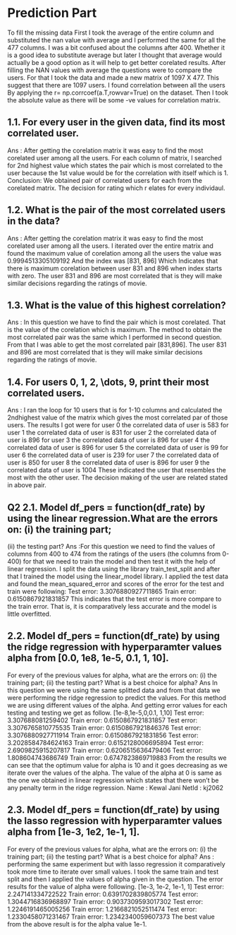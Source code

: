 # Prediction Part


To fill the missing data First I took the average of the entire column and substituted the nan value with average and I
performed the same for all the 477 columns. I was a bit confused about the columns after 400. Whether it is a good idea to
substitute average but later I thought that average would actually be a good option as it will help to get better corelated
results. After filling the NAN values with average the questions were to compare the users. For that I took the data and
made a new matrix of 1097 X 477. This suggest that there are 1097 users. I found correlation between all the users
By applying the r= np.corrcoef(a.T,rowvar=True) on the dataset.
Then I took the absolute value as there will be some -ve values for correlation matrix.

## 1.1. For every user in the given data, find its most correlated user.
Ans : After getting the corelation matrix it was easy to find the most corelated user among all the users. For each column of
matrix, I searched for 2nd highest value which states the pair which is most correlated to the user because the 1st value would
be for the correlation with itself which is 1.
Conclusion: We obtained pair of correlated users for each from the corelated matrix. The decision for rating which r
elates for every individaul.
## 1.2. What is the pair of the most correlated users in the data?
Ans :
After getting the corelation matrix it was easy to find the most corelated user among all the users. I iterated over the entire
matrix and found the maximum value of corelation among all the users the value was 0.9994513305109192
And the index was [831, 896]
Which Indicates that there is maximum corelation between user 831 and 896 when index starts with zero.
The user 831 and 896 are most correlated that is they will make similar decisions regarding the ratings of movie.
## 1.3. What is the value of this highest correlation?
Ans :
In this question we have to find the pair which is most corelated. That is the value of the corelation which is maximum. The
method to obtain the most correlated pair was the same which I performed in second question. From that I was able to get
the most correlated pair [831,896]. The user 831 and 896 are most correlated that is they will make similar decisions
regarding the ratings of movie.
## 1.4. For users 0, 1, 2, \dots, 9, print their most correlated users.
Ans :
I ran the loop for 10 users that is for 1-10 columns and calculated the 2ndhighest value of the matrix which gives the most
correlated par of those users.
The results I got were
for user 0 the correlated data of user is 583
for user 1 the correlated data of user is 831
for user 2 the correlated data of user is 896
for user 3 the correlated data of user is 896
for user 4 the correlated data of user is 896
for user 5 the correlated data of user is 99
for user 6 the correlated data of user is 239
for user 7 the correlated data of user is 850
for user 8 the correlated data of user is 896
for user 9 the correlated data of user is 1004
These indicated the user that resembles the most with the other user. The decision making of the user are related stated in
above pair.
## Q2 2.1. Model df_pers = function(df_rate) by using the linear regression.What are the errors on: (i) the training part;
(ii) the testing part?
Ans :For this question we need to find the values of columns from 400 to 474 from the ratings of the users (the columns from 0-
400) for that we need to train the model and then test it with the help of linear regression. I split the data using the library
train_test_split and after that I trained the model using the linear_model library.
I applied the test data and found the mean_squared_error and scores of the error for the test and train were following:
Test error: 3.3076880927711865
Train error: 0.6150867921831857
This indicates that the test error is more compare to the train error. That is, it is comparatively less accurate and the model is
little overfitted.
## 2.2. Model df_pers = function(df_rate) by using the ridge regression with hyperparamter values alpha from [0.0, 1e8, 1e-5, 0.1, 1, 10].
For every of the previous values for alpha, what are the errors on: (i) the training part; (ii) the testing part?
What is a best choice for alpha?
Ans In this question we were using the same splitted data and from that data we were performing the ridge regression to predict
the values. For this method we are using different values of the alpha. And getting error values for each testing and testing
we get as follow.
[1e-8,1e-5,0,0.1, 1,10]
Test error: 3.307688081259402 Train error: 0.6150867921831857
Test error: 3.3076765810775535 Train error: 0.6150867921846376
Test error: 3.3076880927711914 Train error: 0.6150867921831856
Test error: 3.2028584784624163 Train error: 0.6152128006695894
Test error: 2.6909825915207817 Train error: 0.6206515636479406
Test error: 1.808604743686749 Train error: 0.6747823869719883
From the results we can see that the optimum value for alpha is 10 and it goes decreasing as we iterate over the values of
the alpha.
The value of the alpha at 0 is same as the one we obtained in linear regression which states that there won’t be any penalty
term in the ridge regression.
Name : Kewal Jani
NetId : kj2062
## 2.3. Model df_pers = function(df_rate) by using the lasso regression with hyperparamter values alpha from [1e-3, 1e2, 1e-1, 1].
For every of the previous values for alpha, what are the errors on: (i) the training part; (ii) the testing part?
What is a best choice for alpha?
Ans :
performing the same experiment but with lasso regression it comparatively took more time to iterate over small values. I
took the same train and test split and then I applied the values of alpha given in the question. The error results for the value
of alpha were following.
[1e-3, 1e-2, 1e-1, 1]
Test error: 2.247141334722522 Train error: 0.6391702839805774
Test error: 1.3044716836968897 Train error: 0.9037309593017302
Test error: 1.2246191465005256 Train error: 1.2166821052511474
Test error: 1.2330458071231467 Train error: 1.2342340059607373
The best value from the above result is for the alpha value 1e-1.